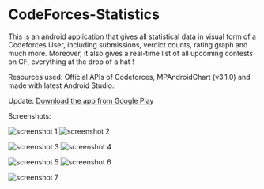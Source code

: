 # CodeForces-Statistics
This is an android application that gives all statistical data in visual form of a Codeforces User, including submissions, verdict counts, rating graph and much more. Moreover, it also gives a real-time list of all upcoming contests on CF, everything at the drop of a hat !

Resources used: Official APIs of Codeforces, MPAndroidChart (v3.1.0) and made with latest Android Studio.

Update: <a href="https://play.google.com/store/apps/details?id=com.appdevSoumitri.cfstats" target="_blank" rel="noopener noreferrer" >Download the app from Google Play</a>

Screenshots:

   ![screenshot 1](../master/app_src/screenshots/cf6.png)            ![screenshot 2](../master/app_src/screenshots/cf7.png)    

   ![screenshot 3](../master/app_src/screenshots/cf5.png)         ![screenshot 4](../master/app_src/screenshots/cf3.png)     

   ![screenshot 5](../master/app_src/screenshots/cf1.png)         ![screenshot 6](../master/app_src/screenshots/cflist.png)

   ![screenshot 7](../master/app_src/screenshots/cf4.png)

